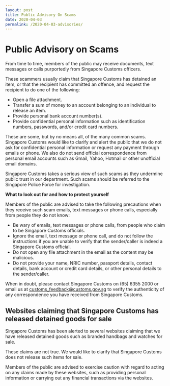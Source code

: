 ```yaml
---
layout: post
title: Public Advisory On Scams
date: 2020-04-03
permalink: /2020-04-03-advisories/
---
```

# Public Advisory on Scams

From time to time, members of the public may receive documents, text messages or calls purportedly from Singapore Customs officers.

These scammers usually claim that Singapore Customs has detained an item, or that the recipient has committed an offence, and request the recipient to do one of the following:

-   Open a file attachment.
-   Transfer a sum of money to an account belonging to an individual to release an item.
-   Provide personal bank account number(s).
-   Provide confidential personal information such as identification numbers, passwords, and/or credit card numbers.

These are some, but by no means all, of the many common scams. Singapore Customs would like to clarify and alert the public that we do not ask for confidential personal information or request any payment through emails or phone. We also do not send official correspondence from personal email accounts such as Gmail, Yahoo, Hotmail or other unofficial email domains.

Singapore Customs takes a serious view of such scams as they undermine public trust in our department. Such scams should be referred to the Singapore Police Force for investigation.

**What to look out for and how to protect yourself**

Members of the public are advised to take the following precautions when they receive such scam emails, text messages or phone calls, especially from people they do not know:

-   Be wary of emails, text messages or phone calls, from people who claim to be Singapore Customs officials.
-   Ignore the email, text message or phone call, and do not follow the instructions if you are unable to verify that the sender/caller is indeed a Singapore Customs official.
-   Do not open any file attachment in the email as the content may be malicious.
-   Do not provide your name, NRIC number, passport details, contact details, bank account or credit card details, or other personal details to the sender/caller.

When in doubt, please contact Singapore Customs on (65) 6355 2000 or  email us at  [customs_feedback@customs.gov.sg](mailto:customs_feedback@customs.gov.sg)  to verify the authenticity of any correspondence you have received from Singapore Customs.

## Websites claiming that Singapore Customs has released detained goods for sale

Singapore Customs has been alerted to several websites claiming that we have released detained goods such as branded handbags and watches for sale.

These claims are not true. We would like to clarify that Singapore Customs does not release such items for sale.

Members of the public are advised to exercise caution with regard to acting on any claims made by these websites, such as providing personal information or carrying out any financial transactions via the websites.
